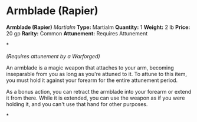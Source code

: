 # Armblade (Rapier)

**Armblade (Rapier)**
_Martialm_
**Type:** Martialm
**Quantity:** 1
**Weight:** 2 lb
**Price:** 20 gp
**Rarity:** Common
**Attunement:** Requires Attunement

*<div class="item-attunement"><i>(Requires attunement by a Warforged)</i><p>An armblade is a magic weapon that attaches to your arm, becoming inseparable from you as long as you're attuned to it. To attune to this item, you must hold it against your forearm for the entire attunement period.

As a bonus action, you can retract the armblade into your forearm or extend it from there. While it is extended, you can use the weapon as if you were holding it, and you can't use that hand for other purposes.</p>*
